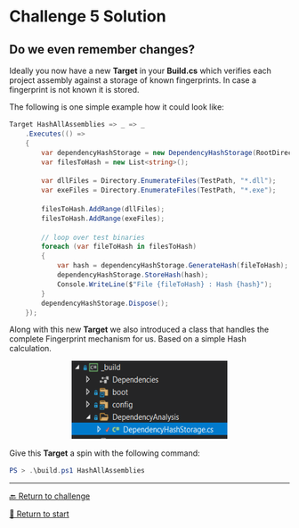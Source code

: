 # Challenge 5 Solution

## Do we even remember changes?

Ideally you now have a new **Target** in your **Build.cs** which verifies each project assembly against a storage of known fingerprints.
In case a fingerprint is not known it is stored.

The following is one simple example how it could look like:

```csharp
Target HashAllAssemblies => _ => _
    .Executes(() =>
    {
        var dependencyHashStorage = new DependencyHashStorage(RootDirectory);
        var filesToHash = new List<string>();
           
        var dllFiles = Directory.EnumerateFiles(TestPath, "*.dll");
        var exeFiles = Directory.EnumerateFiles(TestPath, "*.exe");

        filesToHash.AddRange(dllFiles);
        filesToHash.AddRange(exeFiles);

        // loop over test binaries
        foreach (var fileToHash in filesToHash)
        {
            var hash = dependencyHashStorage.GenerateHash(fileToHash);
            dependencyHashStorage.StoreHash(hash);
            Console.WriteLine($"File {fileToHash} : Hash {hash}");
        }
        dependencyHashStorage.Dispose();
    });
```
Along with this new **Target** we also introduced a class that handles the complete Fingerprint mechanism for us. Based on a simple Hash calculation.

<p align="center">
    <img alt="Nuke" src="./DependencyHashStorage.png" width="280" height="140">
</p>

Give this **Target** a spin with the following command:

```powershell
PS > .\build.ps1 HashAllAssemblies
```

---------------------------------------
[🔙 Return to challenge](../challenge5.md)

[🚦 Return to start](../start.md)